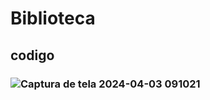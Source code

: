 # Biblioteca
## codigo
### ![Captura de tela 2024-04-03 091021](https://github.com/Gabrielacoelhomiranda/Trabalho-de-PP/assets/165197045/e927e035-aaaa-4b85-8e24-e4656a932529)
